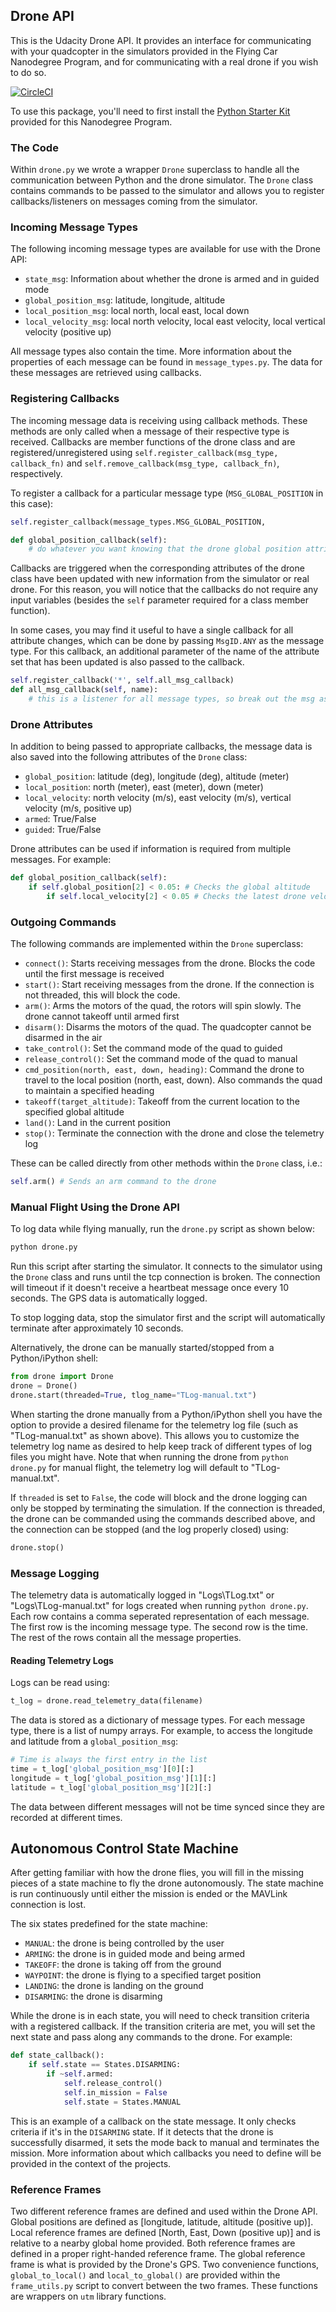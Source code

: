 
## Drone API


This is the Udacity Drone API. It provides an interface for communicating with your quadcopter in the simulators provided in the Flying Car Nanodegree Program, and for communicating with a real drone if you wish to do so.

[![CircleCI](https://circleci.com/gh/udacity/udacidrone.svg?style=svg)](https://circleci.com/gh/udacity/udacidrone)

To use this package, you'll need to first install the [Python Starter Kit](https://github.com/udacity/FCND-Term1-Starter-Kit) provided for this Nanodegree Program.  

### The Code
Within `drone.py` we wrote a wrapper `Drone` superclass to handle all the communication between Python and the drone simulator. The `Drone` class contains commands to be passed to the simulator and allows you to register callbacks/listeners on messages coming from the simulator. 

### Incoming Message Types

The following incoming message types are available for use with the Drone API:

* `state_msg`: Information about whether the drone is armed and in guided mode
* `global_position_msg`: latitude, longitude, altitude
* `local_position_msg`: local north, local east, local down
* `local_velocity_msg`: local north velocity, local east velocity, local vertical velocity (positive up)

All message types also contain the time. More information about the properties of each message can be found in `message_types.py`. The data for these messages are retrieved using callbacks.

### Registering Callbacks

The incoming message data is receiving using callback methods. These methods are only called when a message of their respective type is received.  Callbacks are member functions of the drone class and are registered/unregistered using `self.register_callback(msg_type, callback_fn)` and `self.remove_callback(msg_type, callback_fn)`, respectively.

To register a callback for a particular message type (`MSG_GLOBAL_POSITION` in this case): 

```python
self.register_callback(message_types.MSG_GLOBAL_POSITION, 								self.global_position_callback)

def global_position_callback(self):
	# do whatever you want knowing that the drone global position attribute has new information
```

Callbacks are triggered when the corresponding attributes of the drone class have been updated with new information from the simulator or real drone.  For this reason, you will notice that the callbacks do not require any input variables (besides the `self` parameter required for a class member function).

In some cases, you may find it useful to have a single callback for all attribute changes, which can be done by passing `MsgID.ANY` as the message type.  For this callback, an additional parameter of the name of the attribute set that has been updated is also passed to the callback.

```python
self.register_callback('*', self.all_msg_callback)
def all_msg_callback(self, name):
	# this is a listener for all message types, so break out the msg as defined by the name
```
        



### Drone Attributes

In addition to being passed to appropriate callbacks, the message data is also saved into the following attributes of the `Drone` class:

* `global_position`: latitude (deg), longitude (deg), altitude (meter)
* `local_position`: north (meter), east (meter), down (meter)
* `local_velocity`: north velocity (m/s), east velocity (m/s), vertical velocity (m/s, positive up)
* `armed`: True/False
* `guided`: True/False

Drone attributes can be used if information is required from multiple messages. For example:

```python
def global_position_callback(self):
	if self.global_position[2] < 0.05: # Checks the global altitude
        if self.local_velocity[2] < 0.05 # Checks the latest drone velocity, since it isn't part of the message
```


### Outgoing Commands

The following commands are implemented within the `Drone` superclass:

* `connect()`: Starts receiving messages from the drone. Blocks the code until the first message is received
* `start()`: Start receiving messages from the drone. If the connection is not threaded, this will block the code.
* `arm()`: Arms the motors of the quad, the rotors will spin slowly. The drone cannot takeoff until armed first
* `disarm()`: Disarms the motors of the quad. The quadcopter cannot be disarmed in the air
* `take_control()`: Set the command mode of the quad to guided
* `release_control()`: Set the command mode of the quad to manual
* `cmd_position(north, east, down, heading)`: Command the drone to travel to the local position (north, east, down). Also commands the quad to maintain a specified heading
* `takeoff(target_altitude)`: Takeoff from the current location to the specified global altitude
* `land()`: Land in the current position
* `stop()`: Terminate the connection with the drone and close the telemetry log

These can be called directly from other methods within the `Drone` class, i.e.:

```python
self.arm() # Sends an arm command to the drone
```

### Manual Flight Using the Drone API

To log data while flying manually, run the `drone.py` script as shown below:

```sh
python drone.py
```

Run this script after starting the simulator. It connects to the simulator using the `Drone` class and runs until the tcp connection is broken. The connection will timeout if it doesn't receive a heartbeat message once every 10 seconds. The GPS data is automatically logged.

To stop logging data, stop the simulator first and the script will automatically terminate after approximately 10 seconds.

Alternatively, the drone can be manually started/stopped from a Python/iPython shell:

```python
from drone import Drone
drone = Drone()
drone.start(threaded=True, tlog_name="TLog-manual.txt")
```
When starting the drone manually from a Python/iPython shell you have the option to provide a desired filename for the telemetry log file (such as "TLog-manual.txt" as shown above).  This allows you to customize the telemetry log name as desired to help keep track of different types of log files you might have.  Note that when running the drone from `python drone.py` for manual flight, the telemetry log will default to "TLog-manual.txt".

If `threaded` is set to `False`, the code will block and the drone logging can only be stopped by terminating the simulation. If the connection is threaded, the drone can be commanded using the commands described above, and the connection can be stopped (and the log properly closed) using:

```python
drone.stop()
```

### Message Logging

The telemetry data is automatically logged in "Logs\TLog.txt" or "Logs\TLog-manual.txt" for logs created when running `python drone.py`. Each row contains a comma seperated representation of each message. The first row is the incoming message type. The second row is the time. The rest of the rows contain all the message properties. 

#### Reading Telemetry Logs

Logs can be read using:

```python
t_log = drone.read_telemetry_data(filename)
```

The data is stored as a dictionary of message types. For each message type, there is a list of numpy arrays. For example, to access the longitude and latitude from a `global_position_msg`:

```python
# Time is always the first entry in the list
time = t_log['global_position_msg'][0][:]
longitude = t_log['global_position_msg'][1][:]
latitude = t_log['global_position_msg'][2][:]
```

The data between different messages will not be time synced since they are recorded at different times.


## Autonomous Control State Machine

After getting familiar with how the drone flies, you will fill in the missing pieces of a state machine to fly the drone autonomously. The state machine is run continuously until either the mission is ended or the MAVLink connection is lost.

The six states predefined for the state machine:  

* `MANUAL`: the drone is being controlled by the user
* `ARMING`: the drone is in guided mode and being armed
* `TAKEOFF`: the drone is taking off from the ground
* `WAYPOINT`: the drone is flying to a specified target position
* `LANDING`: the drone is landing on the ground
* `DISARMING`: the drone is disarming

While the drone is in each state, you will need to check transition criteria with a registered callback. If the transition criteria are met, you will set the next state and pass along any commands to the drone. For example:

```python
def state_callback():
	if self.state == States.DISARMING:
    	if ~self.armed:
        	self.release_control()
        	self.in_mission = False
        	self.state = States.MANUAL
```
This is an example of a callback on the state message. It only checks criteria if it's in the `DISARMING` state. If it detects that the drone is successfully disarmed, it sets the mode back to manual and terminates the mission. More information about which callbacks you need to define will be provided in the context of the projects.      


### Reference Frames

Two different reference frames are defined and used within the Drone API. Global positions are defined as [longitude, latitude, altitude (positive up)]. Local reference frames are defined [North, East, Down (positive up)] and is relative to a nearby global home provided. Both reference frames are defined in a proper right-handed reference frame. The global reference frame is what is provided by the Drone's GPS. Two convenience functions, `global_to_local()` and `local_to_global()` are provided within the `frame_utils.py` script to convert between the two frames. These functions are wrappers on `utm` library functions.


